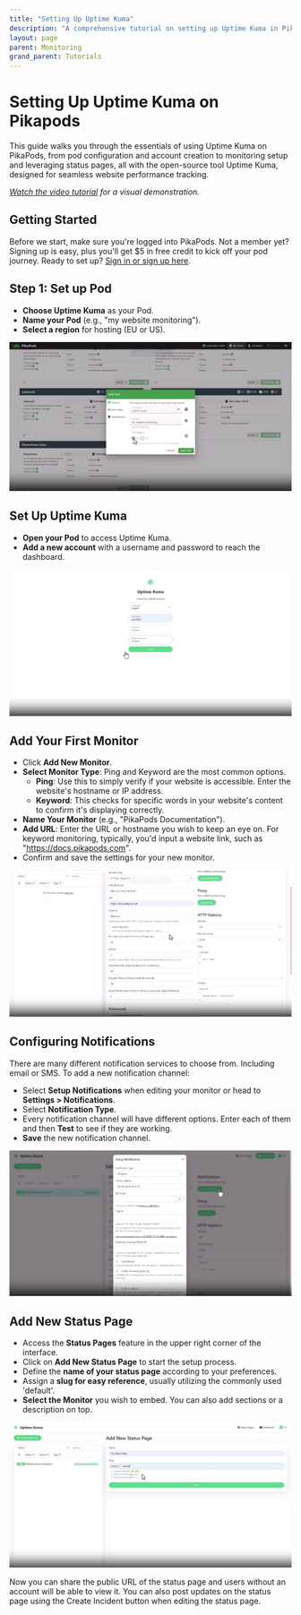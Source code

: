 ```yaml
---
title: "Setting Up Uptime Kuma"
description: "A comprehensive tutorial on setting up Uptime Kuma in PikaPods for website monitoring. Learn to create an account, set up a pod, add monitors, and configure notifications for optimal website performance and availability."
layout: page
parent: Monitoring
grand_parent: Tutorials
---
```


# Setting Up Uptime Kuma on Pikapods

This guide walks you through the essentials of using Uptime Kuma on PikaPods, from pod configuration and account creation to monitoring setup and leveraging status pages, all with the open-source tool Uptime Kuma, designed for seamless website performance tracking.

_[Watch the video tutorial](https://www.youtube.com/watch?v=gbbcnNKPi8M) for a visual demonstration._

## Getting Started

Before we start, make sure you're logged into PikaPods. Not a member yet? Signing up is easy, plus you'll get $5 in free credit to kick off your pod journey. Ready to set up? [Sign in or sign up here](https://www.pikapods.com/).

## Step 1: Set up Pod

- **Choose Uptime Kuma** as your Pod.
- **Name your Pod** (e.g., "my website monitoring").
- **Select a region** for hosting (EU or US).

![](1-deploy-pods.jpg)

## Set Up Uptime Kuma

- **Open your Pod** to access Uptime Kuma.
- **Add a new account** with a username and password to reach the dashboard.

![](2-setup-account.jpg)

## Add Your First Monitor

- Click **Add New Monitor**.
- **Select Monitor Type**: Ping and Keyword are the most common options.
  - **Ping**: Use this to simply verify if your website is accessible. Enter the website's hostname or IP address.
  - **Keyword**: This checks for specific words in your website's content to confirm it's displaying correctly.
- **Name Your Monitor** (e.g., "PikaPods Documentation").
- **Add URL**: Enter the URL or hostname you wish to keep an eye on. For keyword monitoring, typically, you'd input a website link, such as "https://docs.pikapods.com".
- Confirm and save the settings for your new monitor.

![](3-setup-monitor.jpg)

## Configuring Notifications

There are many different notification services to choose from. Including email or SMS. To add a new notification channel:

- Select **Setup Notifications** when editing your monitor or head to **Settings > Notifications**.
- Select **Notification Type**.
- Every notification channel will have different options. Enter each of them and then **Test** to see if they are working.
- **Save** the new notification channel.

![](4-setup-notification.jpg)

## Add New Status Page

- Access the **Status Pages** feature in the upper right corner of the interface.
- Click on **Add New Status Page** to start the setup process.
- Define the **name of your status page** according to your preferences.
- Assign a **slug for easy reference**, usually utilizing the commonly used 'default'.
- **Select the Monitor** you wish to embed. You can also add sections or a description on top.

![](5-setup-status-page.jpg)

Now you can share the public URL of the status page and users without an account will be able to view it. You can also post updates on the status page using the Create Incident button when editing the status page.

